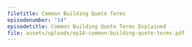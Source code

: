 ```yaml
---
filetitle: Common Building Quote Terms
episodenumber: "14"
episodetitle: Common Building Quote Terms Explained
file: assets/uploads/ep14-common-building-quote-terms.pdf
---
```

